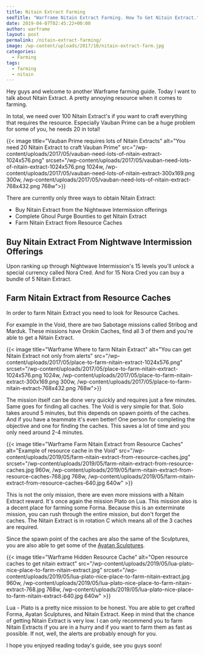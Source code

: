 ```yaml
---
title: Nitain Extract Farming
seoTitle: "Warframe Nitain Extract Farming. How To Get Nitain Extract."
date: 2019-04-07T02:45:22+00:00
author: warframe
layout: post
permalink: /nitain-extract-farming/
image: /wp-content/uploads/2017/10/nitain-extract-farm.jpg
categories:
  - Farming
tags:
  - farming
  - nitain
---
```

Hey guys and welcome to another Warframe farming guide. Today I want to talk about Nitain Extract. A pretty annoying resource when it comes to farming.

<!--more-->

In total, we need over 100 Nitain Extract's if you want to craft everything that requires the resource. Especially Vauban Prime can be a huge problem for some of you, he needs 20 in total!

{{< image title="Vauban Prime requires lots of Nitain Extracts" alt="You need 20 Nitain Extract to craft Vauban Prime" src="/wp-content/uploads/2017/05/vauban-need-lots-of-nitain-extract-1024x576.png" srcset="/wp-content/uploads/2017/05/vauban-need-lots-of-nitain-extract-1024x576.png 1024w, /wp-content/uploads/2017/05/vauban-need-lots-of-nitain-extract-300x169.png 300w, /wp-content/uploads/2017/05/vauban-need-lots-of-nitain-extract-768x432.png 768w">}}

There are currently only three ways to obtain Nitain Extract:

* Buy Nitain Extract from the Nightwave Intermission offerings
* Complete Ghoul Purge Bounties to get Nitain Extract
* Farm Nitain Extract from Resource Caches

## Buy Nitain Extract From Nightwave Intermission Offerings
Upon ranking up through Nightwave Intermission's 15 levels you'll unlock a special currency called Nora Cred. And for 15 Nora Cred you can buy a bundle of 5 Nitain Extract.

## Farm Nitain Extract from Resource Caches
In order to farm Nitain Extract you need to look for Resource Caches.

For example in the Void, there are two Sabotage missions called Stribog and Marduk. These missions have Orokin Caches, find all 3 of them and you're able to get a Nitain Extract.

{{< image title="Warframe Where to farm Nitain Extract" alt="You can get Nitain Extract not only from alerts" src="/wp-content/uploads/2017/05/place-to-farm-nitain-extract-1024x576.png" srcset="/wp-content/uploads/2017/05/place-to-farm-nitain-extract-1024x576.png 1024w, /wp-content/uploads/2017/05/place-to-farm-nitain-extract-300x169.png 300w, /wp-content/uploads/2017/05/place-to-farm-nitain-extract-768x432.png 768w">}}

The mission itself can be done very quickly and requires just a few minutes. Same goes for finding all caches. The Void is very simple for that. Solo takes around 5 minutes, but this depends on spawn points of the caches. And if you have a teammate it's even better! One person for completing the objective and one for finding the caches. This saves a lot of time and you only need around 2-4 minutes.

{{< image title=\"Warframe Farm Nitain Extract from Resource Caches\" alt=\"Example of resource cache in the Void\" src=\"/wp-content/uploads/2019/05/farm-nitain-extract-from-resource-caches.jpg\" srcset=\"/wp-content/uploads/2019/05/farm-nitain-extract-from-resource-caches.jpg 960w, /wp-content/uploads/2019/05/farm-nitain-extract-from-resource-caches-768.jpg 768w, /wp-content/uploads/2019/05/farm-nitain-extract-from-resource-caches-640.jpg 640w\" >}}

This is not the only mission, there are even more missions with a Nitain Extract reward. It's once again the mission Plato on Lua. This mission also is a decent place for farming some Forma. Because this is an exterminate mission, you can rush through the entire mission, but don't forget the caches. The Nitain Extract is in rotation C which means all of the 3 caches are required.

Since the spawn point of the caches are also the same of the Sculptures, you are also able to get some of the [Ayatan Sculptures](/how-farm-endo/).

{{< image title=\"Warframe Hidden Resource Cache\" alt=\"Open resource caches to get nitain extract\" src=\"/wp-content/uploads/2019/05/lua-plato-nice-place-to-farm-nitain-extract.jpg\" srcset=\"/wp-content/uploads/2019/05/lua-plato-nice-place-to-farm-nitain-extract.jpg 960w, /wp-content/uploads/2019/05/lua-plato-nice-place-to-farm-nitain-extract-768.jpg 768w, /wp-content/uploads/2019/05/lua-plato-nice-place-to-farm-nitain-extract-640.jpg 640w\" >}}

Lua - Plato is a pretty nice mission to be honest. You are able to get crafted Forma, Ayatan Sculptures, and Nitain Extract. Keep in mind that the chance of getting Nitain Extract is very low. I can only recommend you to farm Nitain Extracts if you are in a hurry and if you want to farm them as fast as possible. If not, well, the alerts are probably enough for you.

I hope you enjoyed reading today's guide, see you guys soon!